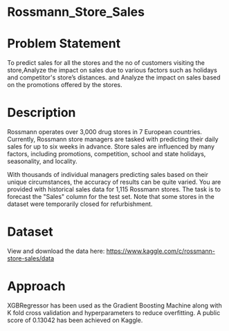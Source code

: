 # Rossmann_Store_Sales

# Problem Statement
To predict sales for all the stores and the no of customers visiting the store,Analyze the impact on sales due to various factors such as holidays and competitor's store’s distances. and Analyze the impact on sales based on the promotions offered by the stores.

# Description
Rossmann operates over 3,000 drug stores in 7 European countries. Currently, Rossmann store managers are tasked with predicting their daily sales for up to six weeks in advance. Store sales are influenced by many factors, including promotions, competition, school and state holidays, seasonality, and locality.

With thousands of individual managers predicting sales based on their unique circumstances, the accuracy of results can be quite varied. You are provided with historical sales data for 1,115 Rossmann stores. The task is to forecast the "Sales" column for the test set. Note that some stores in the dataset were temporarily closed for refurbishment.

# Dataset
View and download the data here: https://www.kaggle.com/c/rossmann-store-sales/data

# Approach
XGBRegressor has been used as the Gradient Boosting Machine along with K fold cross validation and hyperparameters to reduce overfitting.
A public score of 0.13042 has been achieved on Kaggle.
